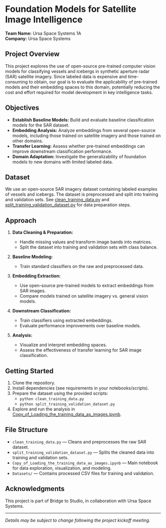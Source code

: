 # Foundation Models for Satellite Image Intelligence

**Team Name:** Ursa Space Systems 1A  
**Company:** Ursa Space Systems

## Project Overview

This project explores the use of open-source pre-trained computer vision models for classifying vessels and icebergs in synthetic aperture radar (SAR) satellite imagery. Since labeled data is expensive and time-consuming to obtain, our goal is to evaluate the applicability of pre-trained models and their embedding spaces to this domain, potentially reducing the cost and effort required for model development in key intelligence tasks.

## Objectives

- **Establish Baseline Models:** Build and evaluate baseline classification models for the SAR dataset.
- **Embedding Analysis:** Analyze embeddings from several open-source models, including those trained on satellite imagery and those trained on other domains.
- **Transfer Learning:** Assess whether pre-trained embeddings can improve downstream classification performance.
- **Domain Adaptation:** Investigate the generalizability of foundation models to new domains with limited labeled data.

## Dataset

We use an open-source SAR imagery dataset containing labeled examples of vessels and icebergs. The dataset is preprocessed and split into training and validation sets. See [clean_training_data.py](clean_training_data.py) and [split_training_validation_dataset.py](split_training_validation_dataset.py) for data preparation steps.

## Approach

1. **Data Cleaning & Preparation:**  
   - Handle missing values and transform image bands into matrices.
   - Split the dataset into training and validation sets with class balance.

2. **Baseline Modeling:**  
   - Train standard classifiers on the raw and preprocessed data.

3. **Embedding Extraction:**  
   - Use open-source pre-trained models to extract embeddings from SAR images.
   - Compare models trained on satellite imagery vs. general vision models.

4. **Downstream Classification:**  
   - Train classifiers using extracted embeddings.
   - Evaluate performance improvements over baseline models.

5. **Analysis:**  
   - Visualize and interpret embedding spaces.
   - Assess the effectiveness of transfer learning for SAR image classification.

## Getting Started

1. Clone the repository.
2. Install dependencies (see requirements in your notebooks/scripts).
3. Prepare the dataset using the provided scripts:
   - `python clean_training_data.py`
   - `python split_training_validation_dataset.py`
4. Explore and run the analysis in [Copy_of_Loading_the_training_data_as_images.ipynb](Copy_of_Loading_the_training_data_as_images.ipynb).

## File Structure

- `clean_training_data.py` — Cleans and preprocesses the raw SAR dataset.
- `split_training_validation_dataset.py` — Splits the cleaned data into training and validation sets.
- `Copy_of_Loading_the_training_data_as_images.ipynb` — Main notebook for data exploration, visualization, and modeling.
- `Datasets/` — Contains processed CSV files for training and validation.

## Acknowledgments

This project is part of Bridge to Studio, in collaboration with Ursa Space Systems.

---

*Details may be subject to change following the project kickoff meeting.*